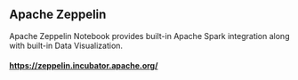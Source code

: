 ## Apache Zeppelin

Apache Zeppelin Notebook provides built-in Apache Spark integration along with built-in Data Visualization.

#### https://zeppelin.incubator.apache.org/
